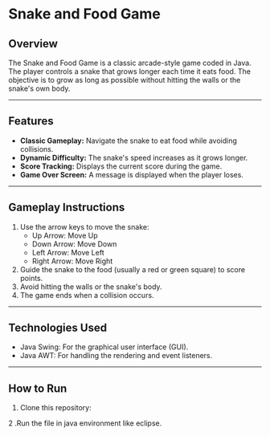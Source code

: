 
# Snake and Food Game

## Overview
The Snake and Food Game is a classic arcade-style game coded in Java. The player controls a snake that grows longer each time it eats food.
The objective is to grow as long as possible without hitting the walls or the snake's own body.

---

## Features
- **Classic Gameplay:** Navigate the snake to eat food while avoiding collisions.
- **Dynamic Difficulty:** The snake's speed increases as it grows longer.
- **Score Tracking:** Displays the current score during the game.
- **Game Over Screen:** A message is displayed when the player loses.

---

## Gameplay Instructions
1. Use the arrow keys to move the snake:
   - Up Arrow: Move Up
   - Down Arrow: Move Down
   - Left Arrow: Move Left
   - Right Arrow: Move Right
2. Guide the snake to the food (usually a red or green square) to score points.
3. Avoid hitting the walls or the snake's body.
4. The game ends when a collision occurs.

---

## Technologies Used
- Java Swing: For the graphical user interface (GUI).
- Java AWT: For handling the rendering and event listeners.

---

## How to Run
1. Clone this repository:
  
2 .Run the file in java environment like eclipse.
